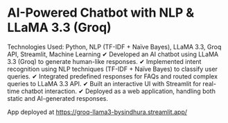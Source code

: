 # AI-Powered Chatbot with NLP & LLaMA 3.3 (Groq) 

Technologies Used: Python, NLP (TF-IDF + Naïve Bayes), LLaMA 3.3, Groq API, Streamlit, Machine 
Learning 
✔ Developed an AI chatbot using LLaMA 3.3 (Groq) to generate human-like responses. 
✔ Implemented intent recognition using NLP techniques (TF-IDF + Naïve Bayes) to classify user 
queries. 
✔ Integrated predefined responses for FAQs and routed complex queries to LLaMA 3.3 API. 
✔ Built an interactive UI with Streamlit for real-time chatbot interaction.
✔ Deployed as a web application, handling both static and AI-generated responses.

App deployed at https://groq-llama3-bysindhura.streamlit.app/ 
